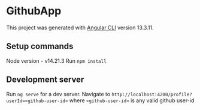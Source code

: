 # GithubApp

This project was generated with [Angular CLI](https://github.com/angular/angular-cli) version 13.3.11.

## Setup commands
Node version - v14.21.3
Run `npm install`

## Development server
Run `ng serve` for a dev server. Navigate to `http://localhost:4200/profile?userId=<github-user-id>`
where `<github-user-id>` is any valid github user-id

